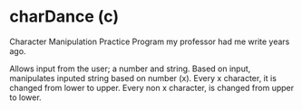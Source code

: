 # charDance (c)
Character Manipulation Practice
Program my professor had me write years ago. 

Allows input from the user; a number and string.
Based on input, manipulates inputed string based on number (x).
Every x character, it is changed from lower to upper.
Every non x character, is changed from upper to lower.

